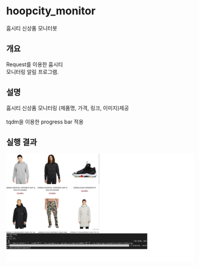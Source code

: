 # hoopcity_monitor

훕시티 신상품 모니터봇

## 개요
Request를 이용한 훕시티<br> 
모니터링 알림 프로그램.

## 설명
훕시티 신상품 모니터링 (제품명, 가격, 링크, 이미지)제공 <br> <br>
tqdm을 이용한 progress bar 적용 <br>


## 실행 결과
<img src="https://github.com/coper3976/hoopcity_monitor/blob/main/%EC%8B%A4%ED%96%89%EA%B2%B0%EA%B3%BC.png">
